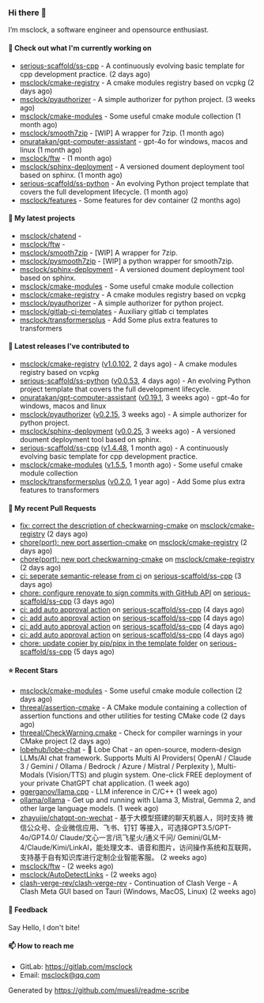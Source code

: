 ### Hi there 👋

I’m msclock, a software engineer and opensource enthusiast.

#### 👷 Check out what I'm currently working on

- [serious-scaffold/ss-cpp](https://github.com/serious-scaffold/ss-cpp) - A continuously evolving basic template for cpp development practice. (2 days ago)
- [msclock/cmake-registry](https://github.com/msclock/cmake-registry) - A cmake modules registry based on vcpkg (2 days ago)
- [msclock/pyauthorizer](https://github.com/msclock/pyauthorizer) - A simple authorizer for python project. (3 weeks ago)
- [msclock/cmake-modules](https://github.com/msclock/cmake-modules) - Some useful cmake module collection (1 month ago)
- [msclock/smooth7zip](https://github.com/msclock/smooth7zip) - [WIP] A wrapper for 7zip. (1 month ago)
- [onuratakan/gpt-computer-assistant](https://github.com/onuratakan/gpt-computer-assistant) - gpt-4o for windows, macos and linux (1 month ago)
- [msclock/ftw](https://github.com/msclock/ftw) -  (1 month ago)
- [msclock/sphinx-deployment](https://github.com/msclock/sphinx-deployment) - A versioned doument deployment tool based on sphinx. (1 month ago)
- [serious-scaffold/ss-python](https://github.com/serious-scaffold/ss-python) - An evolving Python project template that covers the full development lifecycle. (1 month ago)
- [msclock/features](https://github.com/msclock/features) - Some features for dev container (2 months ago)

#### 🌱 My latest projects

- [msclock/chatend](https://github.com/msclock/chatend) - 
- [msclock/ftw](https://github.com/msclock/ftw) - 
- [msclock/smooth7zip](https://github.com/msclock/smooth7zip) - [WIP] A wrapper for 7zip.
- [msclock/pysmooth7zip](https://github.com/msclock/pysmooth7zip) - [WIP] a python wrapper for smooth7zip.
- [msclock/sphinx-deployment](https://github.com/msclock/sphinx-deployment) - A versioned doument deployment tool based on sphinx.
- [msclock/cmake-modules](https://github.com/msclock/cmake-modules) - Some useful cmake module collection
- [msclock/cmake-registry](https://github.com/msclock/cmake-registry) - A cmake modules registry based on vcpkg
- [msclock/pyauthorizer](https://github.com/msclock/pyauthorizer) - A simple authorizer for python project.
- [msclock/gitlab-ci-templates](https://github.com/msclock/gitlab-ci-templates) - Auxiliary gitlab ci templates
- [msclock/transformersplus](https://github.com/msclock/transformersplus) - Add Some plus extra features to transformers

#### 🔭 Latest releases I've contributed to

- [msclock/cmake-registry](https://github.com/msclock/cmake-registry) ([v1.0.102](https://github.com/msclock/cmake-registry/releases/tag/v1.0.102), 2 days ago) - A cmake modules registry based on vcpkg
- [serious-scaffold/ss-python](https://github.com/serious-scaffold/ss-python) ([v0.0.53](https://github.com/serious-scaffold/ss-python/releases/tag/v0.0.53), 4 days ago) - An evolving Python project template that covers the full development lifecycle.
- [onuratakan/gpt-computer-assistant](https://github.com/onuratakan/gpt-computer-assistant) ([v0.19.1](https://github.com/onuratakan/gpt-computer-assistant/releases/tag/v0.19.1), 3 weeks ago) - gpt-4o for windows, macos and linux
- [msclock/pyauthorizer](https://github.com/msclock/pyauthorizer) ([v0.2.15](https://github.com/msclock/pyauthorizer/releases/tag/v0.2.15), 3 weeks ago) - A simple authorizer for python project.
- [msclock/sphinx-deployment](https://github.com/msclock/sphinx-deployment) ([v0.0.25](https://github.com/msclock/sphinx-deployment/releases/tag/v0.0.25), 3 weeks ago) - A versioned doument deployment tool based on sphinx.
- [serious-scaffold/ss-cpp](https://github.com/serious-scaffold/ss-cpp) ([v1.4.48](https://github.com/serious-scaffold/ss-cpp/releases/tag/v1.4.48), 1 month ago) - A continuously evolving basic template for cpp development practice.
- [msclock/cmake-modules](https://github.com/msclock/cmake-modules) ([v1.5.5](https://github.com/msclock/cmake-modules/releases/tag/v1.5.5), 1 month ago) - Some useful cmake module collection
- [msclock/transformersplus](https://github.com/msclock/transformersplus) ([v0.2.0](https://github.com/msclock/transformersplus/releases/tag/v0.2.0), 1 year ago) - Add Some plus extra features to transformers

#### 🔨 My recent Pull Requests

- [fix: correct the description of checkwarning-cmake](https://github.com/msclock/cmake-registry/pull/150) on [msclock/cmake-registry](https://github.com/msclock/cmake-registry) (2 days ago)
- [chore(port): new port assertion-cmake](https://github.com/msclock/cmake-registry/pull/149) on [msclock/cmake-registry](https://github.com/msclock/cmake-registry) (2 days ago)
- [chore(port): new port checkwarning-cmake](https://github.com/msclock/cmake-registry/pull/148) on [msclock/cmake-registry](https://github.com/msclock/cmake-registry) (2 days ago)
- [ci: seperate semantic-release from ci](https://github.com/serious-scaffold/ss-cpp/pull/306) on [serious-scaffold/ss-cpp](https://github.com/serious-scaffold/ss-cpp) (3 days ago)
- [chore: configure renovate to sign commits with GitHub API](https://github.com/serious-scaffold/ss-cpp/pull/305) on [serious-scaffold/ss-cpp](https://github.com/serious-scaffold/ss-cpp) (3 days ago)
- [ci: add auto approval action](https://github.com/serious-scaffold/ss-cpp/pull/301) on [serious-scaffold/ss-cpp](https://github.com/serious-scaffold/ss-cpp) (4 days ago)
- [ci: add auto approval action](https://github.com/serious-scaffold/ss-cpp/pull/300) on [serious-scaffold/ss-cpp](https://github.com/serious-scaffold/ss-cpp) (4 days ago)
- [ci: add auto approval action](https://github.com/serious-scaffold/ss-cpp/pull/299) on [serious-scaffold/ss-cpp](https://github.com/serious-scaffold/ss-cpp) (4 days ago)
- [ci: add auto approval action](https://github.com/serious-scaffold/ss-cpp/pull/298) on [serious-scaffold/ss-cpp](https://github.com/serious-scaffold/ss-cpp) (4 days ago)
- [chore: update copier by pip/pipx in the template folder](https://github.com/serious-scaffold/ss-cpp/pull/294) on [serious-scaffold/ss-cpp](https://github.com/serious-scaffold/ss-cpp) (5 days ago)

#### ⭐ Recent Stars

- [msclock/cmake-modules](https://github.com/msclock/cmake-modules) - Some useful cmake module collection (2 days ago)
- [threeal/assertion-cmake](https://github.com/threeal/assertion-cmake) - A CMake module containing a collection of assertion functions and other utilities for testing CMake code (2 days ago)
- [threeal/CheckWarning.cmake](https://github.com/threeal/CheckWarning.cmake) - Check for compiler warnings in your CMake project (2 days ago)
- [lobehub/lobe-chat](https://github.com/lobehub/lobe-chat) - 🤯 Lobe Chat - an open-source, modern-design LLMs/AI chat framework. Supports Multi AI Providers( OpenAI / Claude 3 / Gemini / Ollama / Bedrock / Azure / Mistral / Perplexity ), Multi-Modals (Vision/TTS) and plugin system. One-click FREE deployment of your private ChatGPT chat application. (1 week ago)
- [ggerganov/llama.cpp](https://github.com/ggerganov/llama.cpp) - LLM inference in C/C&#43;&#43; (1 week ago)
- [ollama/ollama](https://github.com/ollama/ollama) - Get up and running with Llama 3, Mistral, Gemma 2, and other large language models. (1 week ago)
- [zhayujie/chatgpt-on-wechat](https://github.com/zhayujie/chatgpt-on-wechat) - 基于大模型搭建的聊天机器人，同时支持 微信公众号、企业微信应用、飞书、钉钉 等接入，可选择GPT3.5/GPT-4o/GPT4.0/ Claude/文心一言/讯飞星火/通义千问/ Gemini/GLM-4/Claude/Kimi/LinkAI，能处理文本、语音和图片，访问操作系统和互联网，支持基于自有知识库进行定制企业智能客服。 (2 weeks ago)
- [msclock/ftw](https://github.com/msclock/ftw) -  (2 weeks ago)
- [msclock/AutoDetectLinks](https://github.com/msclock/AutoDetectLinks) -  (2 weeks ago)
- [clash-verge-rev/clash-verge-rev](https://github.com/clash-verge-rev/clash-verge-rev) - Continuation of Clash Verge - A Clash Meta GUI based on Tauri (Windows, MacOS, Linux) (2 weeks ago)

#### 💬 Feedback

Say Hello, I don't bite!

#### 📫 How to reach me

- GitLab: https://gitlab.com/msclock
- Email: msclock@qq.com

Generated by https://github.com/muesli/readme-scribe
